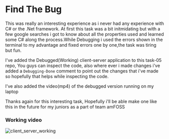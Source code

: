 # Find The Bug

This was really an interesting experience as i never had any experience with C# or the .Net framework. At first  this task was a bit initmidating but with a few google searches i got to know about all the properties used and learned some C# along the process.While Debugging i used the errors shown in the terminal to my advantage and fixed errors one by one,the task was tiring but fun.

I've added the Debugged(Working) client-server application to this task-05 repo, You guys can inspect the code, also where ever i made changes i've added a  ``` Debugging-Done ``` comment to point out the changes that i've made so hopefully that helps while inspecting the code.

I've also added the video(mp4) of the debugged version running on my laptop

Thanks again for this interesting task, Hopefully i'll be able make one like this in the future for my juniors as a part of team amFOSS

### Working video

![client_server_working]()